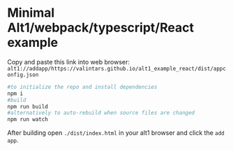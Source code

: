# Minimal Alt1/webpack/typescript/React example

Copy and paste this link into web browser: `alt1://addapp/https://valintars.github.io/alt1_example_react/dist/appconfig.json`

```sh
#to initialize the repo and install dependencies
npm i
#build
npm run build
#alternatively to auto-rebuild when source files are changed
npm run watch
```

After building open `./dist/index.html` in your alt1 browser and click the `add app`. 